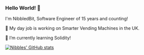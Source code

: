 ### Hello World! 👋

I'm NibbledBit, Software Engineer of 15 years and counting!

🏢 My day job is working on Smarter Vending Machines in the UK.

🌱 I’m currently learning Solidity!

<!--
[[<img src="http://www.google.com.au/images/nav_logo7.png">](http://google.com.au/)

[![Foo](http://www.google.com.au/images/nav_logo7.png)](http://google.com.au/)](url)
-->
[![Nibbles' GitHub stats](https://github-readme-stats.vercel.app/api?username=NibbledBit)](https://github.com/anuraghazra/github-readme-stats)

<!--
**NibbledBit/NibbledBit** is a ✨ _special_ ✨ repository because its `README.md` (this file) appears on your GitHub profile.

Here are some ideas to get you started:

- 🔭 I’m currently working on ...
- 🌱 I’m currently learning ...
- 👯 I’m looking to collaborate on ...
- 🤔 I’m looking for help with ...
- 💬 Ask me about ...
- 📫 How to reach me: ...
- 😄 Pronouns: ...
- ⚡ Fun fact: ...
-->
